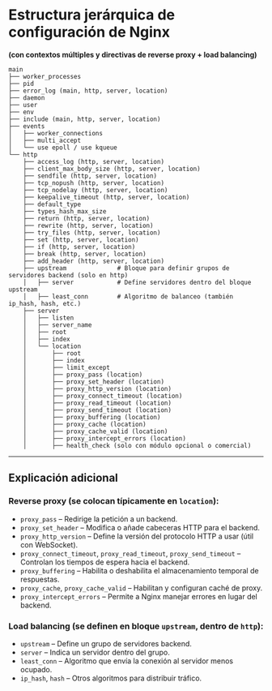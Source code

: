 
# Estructura jerárquica de configuración de Nginx

**(con contextos múltiples y directivas de reverse proxy + load balancing)**

```
main
├── worker_processes
├── pid
├── error_log (main, http, server, location)
├── daemon
├── user
├── env
├── include (main, http, server, location)
├── events
│   ├── worker_connections
│   ├── multi_accept
│   └── use epoll / use kqueue
└── http
    ├── access_log (http, server, location)
    ├── client_max_body_size (http, server, location)
    ├── sendfile (http, server, location)
    ├── tcp_nopush (http, server, location)
    ├── tcp_nodelay (http, server, location)
    ├── keepalive_timeout (http, server, location)
    ├── default_type
    ├── types_hash_max_size
    ├── return (http, server, location)
    ├── rewrite (http, server, location)
    ├── try_files (http, server, location)
    ├── set (http, server, location)
    ├── if (http, server, location)
    ├── break (http, server, location)
    ├── add_header (http, server, location)
    ├── upstream              # Bloque para definir grupos de servidores backend (solo en http)
    │   ├── server            # Define servidores dentro del bloque upstream
    │   ├── least_conn        # Algoritmo de balanceo (también ip_hash, hash, etc.)
    ├── server
    │   ├── listen
    │   ├── server_name
    │   ├── root
    │   ├── index
    │   └── location
    │       ├── root
    │       ├── index
    │       ├── limit_except
    │       ├── proxy_pass (location)
    │       ├── proxy_set_header (location)
    │       ├── proxy_http_version (location)
    │       ├── proxy_connect_timeout (location)
    │       ├── proxy_read_timeout (location)
    │       ├── proxy_send_timeout (location)
    │       ├── proxy_buffering (location)
    │       ├── proxy_cache (location)
    │       ├── proxy_cache_valid (location)
    │       ├── proxy_intercept_errors (location)
    │       ├── health_check (solo con módulo opcional o comercial)
```

---

## Explicación adicional

### **Reverse proxy** (se colocan típicamente en `location`):

* `proxy_pass` – Redirige la petición a un backend.
* `proxy_set_header` – Modifica o añade cabeceras HTTP para el backend.
* `proxy_http_version` – Define la versión del protocolo HTTP a usar (útil con WebSocket).
* `proxy_connect_timeout`, `proxy_read_timeout`, `proxy_send_timeout` – Controlan los tiempos de espera hacia el backend.
* `proxy_buffering` – Habilita o deshabilita el almacenamiento temporal de respuestas.
* `proxy_cache`, `proxy_cache_valid` – Habilitan y configuran caché de proxy.
* `proxy_intercept_errors` – Permite a Nginx manejar errores en lugar del backend.

### **Load balancing** (se definen en bloque `upstream`, dentro de `http`):

* `upstream` – Define un grupo de servidores backend.
* `server` – Indica un servidor dentro del grupo.
* `least_conn` – Algoritmo que envía la conexión al servidor menos ocupado.
* `ip_hash`, `hash` – Otros algoritmos para distribuir tráfico.


